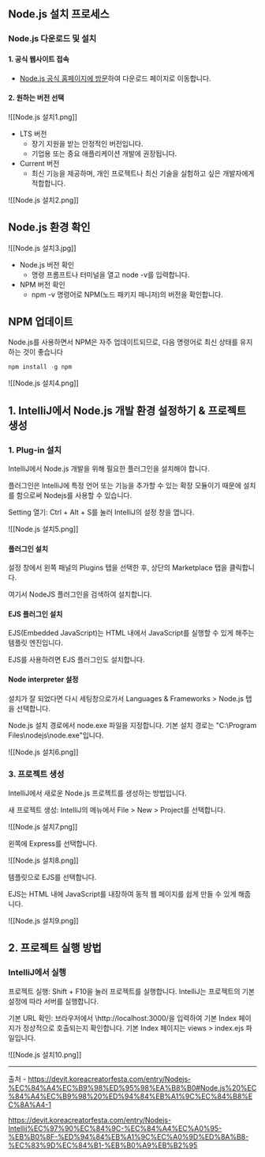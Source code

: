 ## Node.js 설치 프로세스
### Node.js 다운로드 및 설치

#### 1. 공식 웹사이트 접속

- [Node.js 공식 홈페이지에 방문](https://nodejs.org/)하여 다운로드 페이지로 이동합니다.

#### 2. 원하는 버전 선택

![[Node.js 설치1.png]]

- LTS 버전
    - 장기 지원을 받는 안정적인 버전입니다.
    - 기업용 또는 중요 애플리케이션 개발에 권장됩니다.
- Current 버전
    - 최신 기능을 제공하며, 개인 프로젝트나 최신 기술을 실험하고 싶은 개발자에게 적합합니다.


![[Node.js 설치2.png]]



## Node.js 환경 확인

![[Node.js 설치3.jpg]]


- Node.js 버전 확인
    - 명령 프롬프트나 터미널을 열고 node -v를 입력합니다.
- NPM 버전 확인
    - npm -v 명령어로 NPM(노드 패키지 매니저)의 버전을 확인합니다.


## NPM 업데이트

Node.js를 사용하면서 NPM은 자주 업데이트되므로, 다음 명령어로 최신 상태를 유지하는 것이 좋습니다


```sql
npm install -g npm
```


![[Node.js 설치4.png]]

## 1. IntelliJ에서 Node.js 개발 환경 설정하기 & 프로젝트 생성

### 1. Plug-in 설치

IntelliJ에서 Node.js 개발을 위해 필요한 플러그인을 설치해야 합니다.

플러그인은 IntelliJ에 특정 언어 또는 기능을 추가할 수 있는 확장 모듈이기 때문에 설치를 함으로써 Nodejs를 사용할 수 있습니다.

Setting 열기: Ctrl + Alt + S를 눌러 IntelliJ의 설정 창을 엽니다.


![[Node.js 설치5.png]]

#### 플러그인 설치

설정 창에서 왼쪽 패널의 Plugins 탭을 선택한 후, 상단의 Marketplace 탭을 클릭합니다.

여기서 NodeJS 플러그인을 검색하여 설치합니다.

#### EJS 플러그인 설치

EJS(Embedded JavaScript)는 HTML 내에서 JavaScript를 실행할 수 있게 해주는 템플릿 엔진입니다.

EJS를 사용하려면 EJS 플러그인도 설치합니다.


#### Node interpreter 설정

설치가 잘 되었다면 다시 세팅창으로가서 Languages & Frameworks > Node.js 탭을 선택합니다.

Node.js 설치 경로에서 node.exe 파일을 지정합니다. 기본 설치 경로는 "C:\Program Files\nodejs\node.exe"입니다.


![[Node.js 설치6.png]]

### 3. 프로젝트 생성

IntelliJ에서 새로운 Node.js 프로젝트를 생성하는 방법입니다.

새 프로젝트 생성: IntelliJ의 메뉴에서 File > New > Project를 선택합니다.

![[Node.js 설치7.png]]

왼쪽에 Express를 선택합니다.

![[Node.js 설치8.png]]


템플릿으로 EJS를 선택합니다.

EJS는 HTML 내에 JavaScript를 내장하여 동적 웹 페이지를 쉽게 만들 수 있게 해줍니다.

![[Node.js 설치9.png]]

## 2. 프로젝트 실행 방법

### IntelliJ에서 실행

프로젝트 실행: Shift + F10을 눌러 프로젝트를 실행합니다. IntelliJ는 프로젝트의 기본 설정에 따라 서버를 실행합니다.

기본 URL 확인: 브라우저에서 \http://localhost:3000/을 입력하여 기본 Index 페이지가 정상적으로 호출되는지 확인합니다. 기본 Index 페이지는 views > index.ejs 파일입니다.

![[Node.js 설치10.png]]





---
출처 - https://devit.koreacreatorfesta.com/entry/Nodejs-%EC%84%A4%EC%B9%98%ED%95%98%EA%B8%B0#Node.js%20%EC%84%A4%EC%B9%98%20%ED%94%84%EB%A1%9C%EC%84%B8%EC%8A%A4-1


https://devit.koreacreatorfesta.com/entry/Nodejs-Intellij%EC%97%90%EC%84%9C-%EC%84%A4%EC%A0%95-%EB%B0%8F-%ED%94%84%EB%A1%9C%EC%A0%9D%ED%8A%B8-%EC%83%9D%EC%84%B1-%EB%B0%A9%EB%B2%95